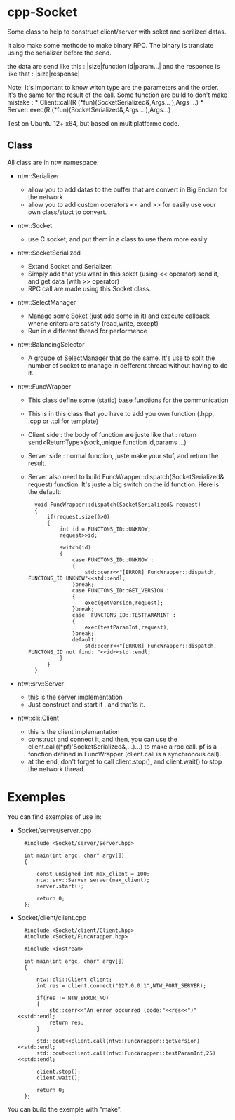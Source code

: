 cpp-Socket
==========

Some class to help to construct client/server with soket and serilized datas.

It also make some methode to make binary RPC. The binary is translate using the serializer before the send.

the data are send like this :
|size|function id|param...|
and the responce is like that :
|size|response|

Note:
    It's important to know witch type are the parameters and the order.
    It's the same for the result of the call.
    Some function are build to don't make mistake :
        * Client::call(R (*fun)(SocketSerialized&,Args... ),Args ...)
        * Server::exec(R (*fun)(SocketSerialized&,Args ...),Args...)

Test on Ubuntu 12+ x64, but based on multiplatforme code.

Class
-----

All class are in ntw namespace.

* ntw::Serializer
    * allow you to add datas to the buffer that are convert in Big Endian for the network
    * allow you to add custom operators \<\< and \>\>  for easily use vour own class/stuct to convert.

* ntw::Socket
    * use C socket, and put them in a class to use them more easily

* ntw::SocketSerialized
    * Extand Socket and Serializer.
    * Simply add that you want in this soket (using \<\< operator) send it, and get data (with \>\> operator)
    * RPC call are made using this Socket class.

* ntw::SelectManager
    * Manage some Soket (just add some in it) and execute callback whene critera are satisfy (read,write, except)
    * Run in a different thread for performence

* ntw::BalancingSelector
    * A groupe of SelectManager that do the same. It's use to split the number of socket to manage in defferent thread without having to do it.

* ntw::FuncWrapper
    * This class define some (static) base functions for the communication
    * This is in this class that you have to add you own function (.hpp, .cpp or .tpl for template)
    * Client side : the body of function are juste like that : return send\<ReturnType\>(sock,unique function id,params ...)
    * Server side : normal function, juste make your stuf, and return the result.
    * Server also need to build FuncWrapper::dispatch(SocketSerialized& request) function. It's juste a big switch on the id function. Here is the default:

            void FuncWrapper::dispatch(SocketSerialized& request)
            {
                if(request.size()>0)
                {
                    int id = FUNCTONS_ID::UNKNOW;
                    request>>id;

                    switch(id)
                    {
                        case FUNCTONS_ID::UNKNOW :
                        {
                            std::cerr<<"[ERROR] FuncWrapper::dispatch, FUNCTONS_ID UNKNOW"<<std::endl;
                        }break;
                        case FUNCTONS_ID::GET_VERSION :
                        {
                            exec(getVersion,request);
                        }break;
                        case  FUNCTONS_ID::TESTPARAMINT :
                        {
                            exec(testParamInt,request);
                        }break;
                        default:
                            std::cerr<<"[ERROR] FuncWrapper::dispatch, FUNCTONS_ID not find: "<<id<<std::endl;
                    }
                }
            }

* ntw::srv::Server
    * this is the server implementation
    * Just construct and start it , and that'is it.

* ntw::cli::Client
    * this is the client implemantation
    * construct and connect it, and then, you can use the client.call((*pf)'SocketSerialized&,...)...) to make a rpc call. pf is a fonction defined in FuncWrapper (client.call is a synchronous call).
    * at the end, don't forget to call client.stop(), and client.wait() to stop the network thread.

Exemples
========


You can find exemples of use in:
* Socket/server/server.cpp

        #include <Socket/server/Server.hpp>

        int main(int argc, char* argv[])
        {

            const unsigned int max_client = 100;
            ntw::srv::Server server(max_client);
            server.start();

            return 0;
        };

* Socket/client/client.cpp

        #include <Socket/client/Client.hpp>
        #include <Socket/FuncWrapper.hpp>

        #include <iostream>

        int main(int argc, char* argv[])
        {
            
            ntw::cli::Client client;
            int res = client.connect("127.0.0.1",NTW_PORT_SERVER);

            if(res != NTW_ERROR_NO)
            {
                std::cerr<<"An error occurred (code:"<<res<<")"<<std::endl;
                return res;
            }

            std::cout<<client.call(ntw::FuncWrapper::getVersion)<<std::endl;
            std::cout<<client.call(ntw::FuncWrapper::testParamInt,25)<<std::endl;

            client.stop();
            client.wait();

            return 0;
        };



You can build the exemple with "make".



